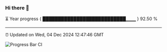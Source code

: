 ### Hi there 👋

⏳ Year progress { ███████████████████████████▁▁▁ } 92.50 %

---

⏰ Updated on Wed, 04 Dec 2024 12:47:46 GMT

![Progress Bar CI](https://github.com/ZhaoGui/ZhaoGui/workflows/Progress%20Bar%20CI/badge.svg)

